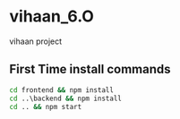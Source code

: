# vihaan_6.O
vihaan project

## First Time install commands

```cmd
cd frontend && npm install
cd ..\backend && npm install
cd .. && npm start
```
